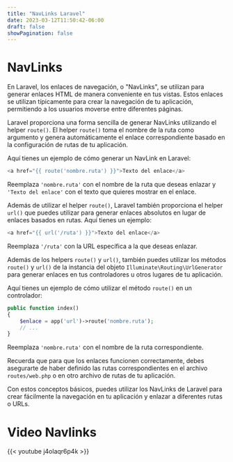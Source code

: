 ```yaml
---
title: "NavLinks Laravel"
date: 2023-03-12T11:50:42-06:00
draft: false
showPagination: false
---
```

# NavLinks

En Laravel, los enlaces de navegación, o "NavLinks", se utilizan para generar enlaces HTML de manera conveniente en tus vistas. Estos enlaces se utilizan típicamente para crear la navegación de tu aplicación, permitiendo a los usuarios moverse entre diferentes páginas.

Laravel proporciona una forma sencilla de generar NavLinks utilizando el helper `route()`. El helper `route()` toma el nombre de la ruta como argumento y genera automáticamente el enlace correspondiente basado en la configuración de rutas de tu aplicación.

Aquí tienes un ejemplo de cómo generar un NavLink en Laravel:

```php
<a href="{{ route('nombre.ruta') }}">Texto del enlace</a>
```

Reemplaza `'nombre.ruta'` con el nombre de la ruta que deseas enlazar y `'Texto del enlace'` con el texto que quieres mostrar en el enlace.

Además de utilizar el helper `route()`, Laravel también proporciona el helper `url()` que puedes utilizar para generar enlaces absolutos en lugar de enlaces basados en rutas. Aquí tienes un ejemplo:

```php
<a href="{{ url('/ruta') }}">Texto del enlace</a>
```

Reemplaza `'/ruta'` con la URL específica a la que deseas enlazar.

Además de los helpers `route()` y `url()`, también puedes utilizar los métodos `route()` y `url()` de la instancia del objeto `Illuminate\Routing\UrlGenerator` para generar enlaces en tus controladores u otros lugares de tu aplicación.

Aquí tienes un ejemplo de cómo utilizar el método `route()` en un controlador:

```php
public function index()
{
    $enlace = app('url')->route('nombre.ruta');
    // ...
}
```

Reemplaza `'nombre.ruta'` con el nombre de la ruta correspondiente.

Recuerda que para que los enlaces funcionen correctamente, debes asegurarte de haber definido las rutas correspondientes en el archivo `routes/web.php` o en otro archivo de rutas de tu aplicación.

Con estos conceptos básicos, puedes utilizar los NavLinks de Laravel para crear fácilmente la navegación en tu aplicación y enlazar a diferentes rutas o URLs.

# Video Navlinks

{{< youtube  j4olaqr6p4k >}}

